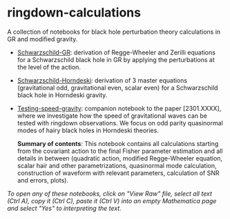 # ringdown-calculations
A collection of notebooks for black hole perturbation theory calculations in GR and modified gravity.

- [Schwarzschild-GR](https://github.com/sergisl/ringdown-calculations/blob/main/Schwarzschild-GR.nb): derivation of Regge-Wheeler and Zerilli equations for a Schwarzschild black hole in GR by applying the perturbations at the level of the action.

- [Schwarzschild-Horndeski](https://github.com/sergisl/ringdown-calculations/blob/main/Schwarzschild-Horndeski.nb): derivation of 3 master equations (gravitational odd, gravitational even, scalar even) for a Schwarzschild black hole in Horndeski gravity.

- [Testing-speed-gravity](https://github.com/sergisl/ringdown-calculations/blob/main/Testing-speed-gravity.nb): companion notebook to the paper [2301.XXXX], where we investigate how the speed of gravitational waves can be tested with ringdown observations. We focus on odd parity quasinormal modes of hairy black holes in Horndeski theories.

  **Summary of contents**: This notebook contains all calculations starting from the covariant action to the final Fisher parameter estimation and all details in between (quadratic action, modified Regge-Wheeler equation, scalar hair and other parametrizations, quasinormal mode calculation, construction of waveform with relevant parameters, calculation of SNR and errors, plots).


*To open any of these notebooks, click on "View Raw" file, select all text (Ctrl A), copy it (Ctrl C), paste it (Ctrl V) into an empty Mathematica page and select "Yes" to interpreting the text.*
